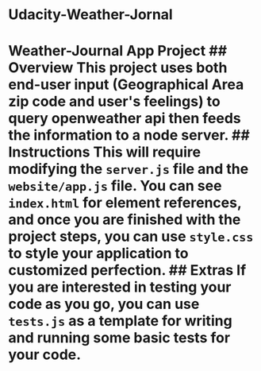 # Udacity-Weather-Jornal
# Weather-Journal App Project  ## Overview  This project uses both end-user input (Geographical Area zip code and user's feelings) to query openweather api then feeds the information to a node server.   ## Instructions This will require modifying the `server.js` file and the `website/app.js` file. You can see `index.html` for element references, and once you are finished with the project steps, you can use `style.css` to style your application to customized perfection.  ## Extras If you are interested in testing your code as you go, you can use `tests.js` as a template for writing and running some basic tests for your code.
